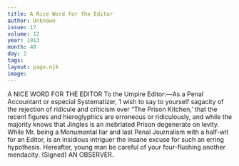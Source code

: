 ```yaml
---
title: A Nice Word for the Editor
author: Unknown
issue: 17
volume: 12
year: 1913
month: 40
day: 2
tags:
layout: page.njk
image:
---
```

A NICE WORD FOR THE EDITOR To the Umpire Editor:—As a Penal Accountant or especial Systematizer, 1 wish to say to yourself sagacity of the rejection of ridicule and criticism over “The Prison Kitchen,’ that the recent figures and hieroglyphics are erroneous or ridiculously, and while the majority knows that Jingles is an inebriated Prison degenerate on levity. While Mr. being a Monumental liar and last Penal Journalism with a half-wit for an Editor, is an insidious intriguer the insane excuse for such an erring hypothesis. Hereafter, young man be careful of your four-flushing another mendacity. (Signed) AN OBSERVER. 

